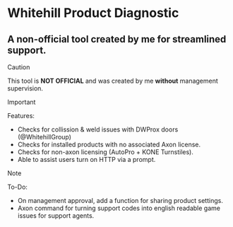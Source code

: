 # Whitehill Product Diagnostic
## A non-official tool created by me for streamlined support.

> [!CAUTION]
> This tool is <b>NOT OFFICIAL</b> and was created by me <b>without</b> management supervision.

> [!IMPORTANT]
> Features:
> - Checks for collission & weld issues with DWProx doors (@WhitehillGroup)
> - Checks for installed products with no associated Axon license.
> - Checks for non-axon licensing (AutoPro + KONE Turnstiles).
> - Able to assist users turn on HTTP via a prompt.

> [!NOTE]
> To-Do:
> - On management approval, add a function for sharing product settings.
> - Axon command for turning support codes into english readable game issues for support agents.